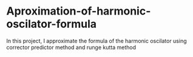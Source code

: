 # Aproximation-of-harmonic-oscilator-formula

In this project, I approximate the formula of the harmonic oscilator using corrector predictor method and runge kutta method
